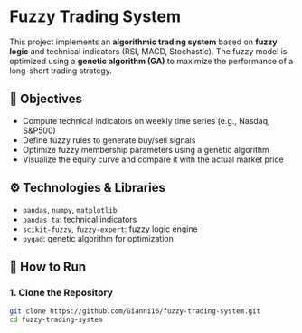 # Fuzzy Trading System

This project implements an **algorithmic trading system** based on **fuzzy logic** and technical indicators (RSI, MACD, Stochastic). The fuzzy model is optimized using a **genetic algorithm (GA)** to maximize the performance of a long-short trading strategy.

## 🎯 Objectives

- Compute technical indicators on weekly time series (e.g., Nasdaq, S&P500)
- Define fuzzy rules to generate buy/sell signals
- Optimize fuzzy membership parameters using a genetic algorithm
- Visualize the equity curve and compare it with the actual market price

## ⚙️ Technologies & Libraries

- `pandas`, `numpy`, `matplotlib`
- `pandas_ta`: technical indicators
- `scikit-fuzzy`, `fuzzy-expert`: fuzzy logic engine
- `pygad`: genetic algorithm for optimization

## 🚀 How to Run

### 1. Clone the Repository

```bash
git clone https://github.com/Gianni16/fuzzy-trading-system.git
cd fuzzy-trading-system